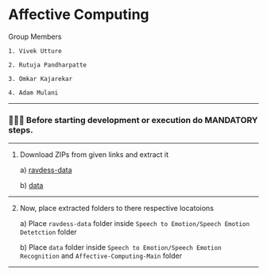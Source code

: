 # Affective Computing

Group Members

    1. Vivek Utture

    2. Rutuja Pandharpatte

    3. Omkar Kajarekar

    4. Adam Mulani

---

### 📌📌📌 Before starting development or execution do MANDATORY steps.

---

   1. Download ZIPs from given links and extract it
   
        a) [ravdess-data](https://tinyurl.com/SER-ravdess-data)
   
        b) [data](https://tinyurl.com/SER-data)
           
   ---
   
   2. Now, place extracted folders to there respective locatoions

        a) Place ```ravdess-data``` folder inside ```Speech to Emotion/Speech Emotion Detetction``` folder
        
        b) Place ```data``` folder inside ```Speech to Emotion/Speech Emotion Recognition``` and ```Affective-Computing-Main``` folder
                
   ---
   
   
